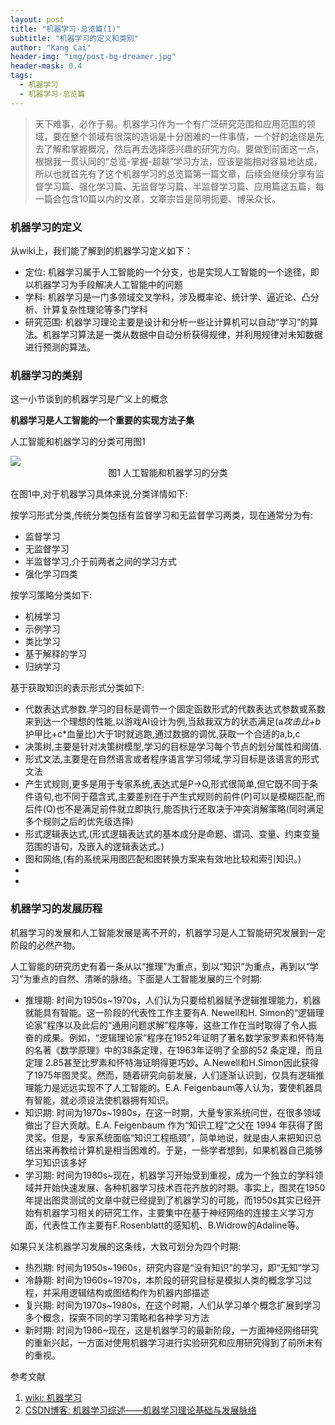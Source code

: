 ```yaml
---
layout: post
title: "机器学习·总览篇(1)"
subtitle: "机器学习的定义和类别"
author: "Kang Cai"
header-img: "img/post-bg-dreamer.jpg"
header-mask: 0.4
tags:
  - 机器学习
  - 机器学习·总览篇
---
```


> 天下难事，必作于易。机器学习作为一个有广泛研究范围和应用范围的领域，要在整个领域有很深的造诣是十分困难的一件事情，一个好的途径是先去了解和掌握概况，然后再去选择感兴趣的研究方向。要做到前面这一点，根据我一贯认同的“总览-掌握-超越”学习方法，应该是能相对容易地达成，所以也就首先有了这个机器学习的总览篇第一篇文章，后续会继续分享有监督学习篇、强化学习篇、无监督学习篇、半监督学习篇、应用篇这五篇，每一篇会包含10篇以内的文章，文章宗旨是简明扼要、博采众长。

### 机器学习的定义

从wiki上，我们能了解到的机器学习定义如下：

* 定位: 机器学习属于人工智能的一个分支，也是实现人工智能的一个途径，即以机器学习为手段解决人工智能中的问题
* 学科: 机器学习是一门多领域交叉学科，涉及概率论、统计学、逼近论、凸分析、计算复杂性理论等多门学科
* 研究范围: 机器学习理论主要是设计和分析一些让计算机可以自动“学习”的算法。机器学习算法是一类从数据中自动分析获得规律，并利用规律对未知数据进行预测的算法。


### 机器学习的类别

这一小节谈到的机器学习是广义上的概念

**机器学习是人工智能的一个重要的实现方法子集**

人工智能和机器学习的分类可用图1

<img src="https://kangcai.github.io/img/in-post/post-ml/2018-10-25-ml-overall-concept-1.png"/>
<center>图1 人工智能和机器学习的分类</center>

在图1中,对于机器学习具体来说,分类详情如下:

按学习形式分类,传统分类包括有监督学习和无监督学习两类，现在通常分为有:

* 监督学习
* 无监督学习
* 半监督学习,介于前两者之间的学习方式
* 强化学习四类

按学习策略分类如下:

* 机械学习
* 示例学习
* 类比学习
* 基于解释的学习
* 归纳学习

基于获取知识的表示形式分类如下:

* 代数表达式参数.学习的目标是调节一个固定函数形式的代数表达式参数或系数来到达一个理想的性能,以游戏AI设计为例,当敌我双方的状态满足(a*攻击比+b*护甲比+c*血量比)大于1时就逃跑,通过数据的调优,获取一个合适的a,b,c
* 决策树,主要是针对决策树模型,学习的目标是学习每个节点的划分属性和阈值.
* 形式文法,主要是在自然语言或者程序语言学习领域,学习目标是该语言的形式文法
* 产生式规则,更多是用于专家系统,表达式是P->Q,形式很简单,但它既不同于条件语句,也不同于蕴含式,主要差别在于产生式规则的前件(P)可以是模糊匹配,而后件(Q)也不是满足前件就立即执行,能否执行还取决于冲突消解策略(同时满足多个规则之后的优先级选择)
* 形式逻辑表达式,(形式逻辑表达式的基本成分是命题、谓词、变量、约束变量范围的语句，及嵌入的逻辑表达式。)
* 图和网络,(有的系统采用图匹配和图转换方案来有效地比较和索引知识。)
* 
* 

### 机器学习的发展历程

机器学习的发展和人工智能发展是离不开的，机器学习是人工智能研究发展到一定阶段的必然产物。

人工智能的研究历史有着一条从以“推理”为重点，到以“知识”为重点，再到以“学习”为重点的自然、清晰的脉络。下面是人工智能发展的三个时期:

* 推理期: 时间为1950s~1970s，人们认为只要给机器赋予逻辑推理能力，机器就能具有智能。这一阶段的代表性工作主要有A. Newell和H. Simon的“逻辑理论家”程序以及此后的“通用问题求解”程序等，这些工作在当时取得了令人振奋的成果。例如，“逻辑理论家”程序在1952年证明了著名数学家罗素和怀特海的名著《数学原理》中的38条定理，在1963年证明了全部的52 条定理，而且定理 2.85甚至比罗素和怀特海证明得更巧妙。A.Newell和H.Simon因此获得了1975年图灵奖。然而，随着研究向前发展，人们逐渐认识到，仅具有逻辑推理能力是远远实现不了人工智能的。E.A. Feigenbaum等人认为，要使机器具有智能，就必须设法使机器拥有知识。
* 知识期: 时间为1970s~1980s，在这一时期，大量专家系统问世，在很多领域做出了巨大贡献。E.A. Feigenbaum 作为“知识工程”之父在 1994 年获得了图灵奖。但是，专家系统面临“知识工程瓶颈”，简单地说，就是由人来把知识总结出来再教给计算机是相当困难的。于是，一些学者想到，如果机器自己能够学习知识该多好
* 学习期: 时间为1980s~现在，机器学习开始受到重视，成为一个独立的学科领域并开始快速发展、各种机器学习技术百花齐放的时期。事实上，图灵在1950年提出图灵测试的文章中就已经提到了机器学习的可能，而1950s其实已经开始有机器学习相关的研究工作，主要集中在基于神经网络的连接主义学习方面，代表性工作主要有F.Rosenblatt的感知机、B.Widrow的Adaline等。

如果只关注机器学习发展的这条线，大致可划分为四个时期:

* 热烈期: 时间为1950s~1960s，研究内容是“没有知识”的学习，即“无知”学习
* 冷静期: 时间为1960s~1970s，本阶段的研究目标是模拟人类的概念学习过程，并采用逻辑结构或图结构作为机器内部描述
* 复兴期: 时间为1970s~1980s，在这个时期，人们从学习单个概念扩展到学习多个概念，探索不同的学习策略和各种学习方法
* 新时期: 时间为1986~现在，这是机器学习的最新阶段，一方面神经网络研究的重新兴起，一方面对使用机器学习进行实验研究和应用研究得到了前所未有的重视。




参考文献

1. [wiki: 机器学习][1]
9. [CSDN博客: 机器学习综述——机器学习理论基础与发展脉络][9]

[1]: (https://zh.wikipedia.org/wiki/%E6%9C%BA%E5%99%A8%E5%AD%A6%E4%B9%A0)
[9]: (https://blog.csdn.net/solomon1558/article/details/40798401)